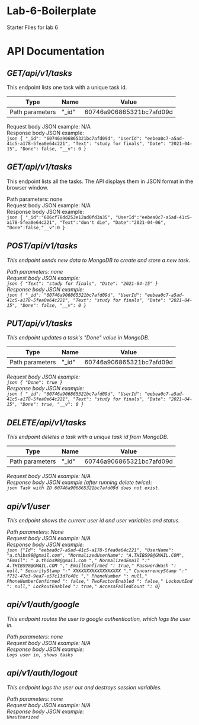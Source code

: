 # Lab-6-Boilerplate
Starter Files for lab 6

# <strong>API Documentation</strong>

## <em>GET/api/v1/tasks</em>

This endpoint lists one task with a unique task id. <br>

| Type            | Name  | Value |
| --------------- | ----- | ----- |
| Path parameters | "_id" | 60746a906865321bc7afd09d |

Request body JSON example: N/A <br>
Response body JSON example: <br>
    ```json
    {
    "_id": "60746a906865321bc7afd09d",
    "UserId": "eebea0c7-a5ad-41c5-a178-5fea0e64c221",
    "Text": "study for finals",
    "Date": "2021-04-15",
    "Done": false,
    "__v": 0
    }
    ```

## <em>GET/api/v1/tasks</em>

This endpoint lists all the tasks. The API displays them in JSON format in the browser window. <br>

Path parameters: none <br>
Request body JSON example: N/A <br>
Response body JSON example: <br>
    ```json
    {
        "_id":"606cf78dd253e12ad0fd3a35",
        "UserId":"eebea0c7-a5ad-41c5-a178-5fea0e64c221",
        "Text":"don't die",
        "Date":"2021-04-06",
        "Done":false,"__v":0
    }
    ```

## <em>POST/api/v1/tasks

This endpoint sends new data to MongoDB to create and store a new task. <br>

Path parameters: none <br>
Request body JSON example: <br>
    ```json
    {
        "Text": "study for finals",
        "Date": "2021-04-15"
    }
    ```
    <br>
Response body JSON example: <br>
    ```json
    {
    "_id": "60746a906865321bc7afd09d",
    "UserId": "eebea0c7-a5ad-41c5-a178-5fea0e64c221",
    "Text": "study for finals",
    "Date": "2021-04-15",
    "Done": false,
    "__v": 0
    }
    ```
    <br>

## <em>PUT/api/v1/tasks</em>

This endpoint updates a task's "Done" value in MongoDB. <br>

| Type            | Name  | Value |
| --------------- | ----- | ----- |
| Path parameters | "_id" | 60746a906865321bc7afd09d |

Request body JSON example: <br>
    ```json
    {
        "Done": true
    }
    ```
    <br>
Response body JSON example: <br>
    ```json
    {
    "_id": "60746a906865321bc7afd09d",
    "UserId": "eebea0c7-a5ad-41c5-a178-5fea0e64c221",
    "Text": "study for finals",
    "Date": "2021-04-15",
    "Done": true,
    "__v": 0
    }
    ```
    <br>

## <em>DELETE/api/v1/tasks</em>

This endpoint deletes a task with a unique task id from MongoDB. <br>

| Type            | Name  | Value |
| --------------- | ----- | ----- |
| Path parameters | "_id" | 60746a906865321bc7afd09d |

Request body JSON example: N/A <br>
Response body JSON example (after running delete twice): <br>
    ```json
    Task with ID 60746a906865321bc7afd09d does not exist.
    ```
    <br>

## <em>api/v1/user</em>

This endpoint shows the current user id and user variables and status. <br>

Path parameters: None <br>
Request body JSON example: N/A <br>
Response body JSON example: <br>
    ```json
    {"Id": "eebea0c7-a5ad-41c5-a178-5fea0e64c221", "UserName": "a.thibs98@gmail.com", "NormalizedUserName": "A.THIBS98@GMAIL.COM", "Email": " a.thibs98@gmail.com "," NormalizedEmail ":" A.THIBS98@GMAIL.COM "," EmailConfirmed ": true," PasswordHash ": null," SecurityStamp ":" XXXXXXXXXXXXXXXXXX "," ConcurrencyStamp ":" f732-47e3-9ea7-e57c13d7c48c "," PhoneNumber ": null," PhoneNumberConfirmed ": false," TwoFactorEnabled ": false," LockoutEnd ": null," LockoutEnabled ": true," AccessFailedCount ": 0}
    ```
    <br>

## <em>api/v1/auth/google</em>

This endpoint routes the user to google authentication, which logs the user in. <br>

Path parameters: none <br>
Request body JSON example: N/A <br>
Response body JSON example: <br>
    `Logs user in, shows tasks`
    <br>

## <em>api/v1/auth/logout</em>

This endpoint logs the user out and destroys session variables. <br>

Path parameters: none <br>
Request body JSON example: N/A <br>
Response body JSON example: <br>
    `Unauthorized`
    <br>
